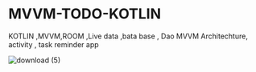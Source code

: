 # MVVM-TODO-KOTLIN

KOTLIN ,MVVM,ROOM ,Live data ,bata base , Dao
MVVM Architechture,  activity , task reminder app

![download (5)](https://user-images.githubusercontent.com/56763840/114218617-4445ec80-9987-11eb-8ef3-eccf8747ea11.png)
